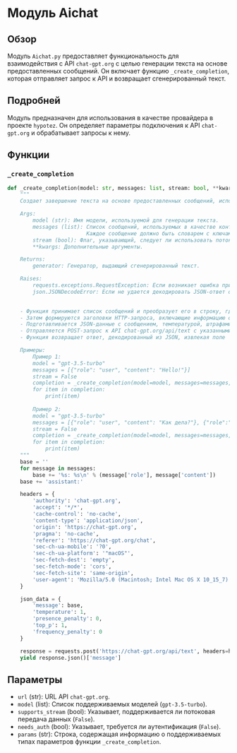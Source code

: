 # Модуль Aichat

## Обзор

Модуль `Aichat.py` предоставляет функциональность для взаимодействия с API `chat-gpt.org` с целью генерации текста на основе предоставленных сообщений. Он включает функцию `_create_completion`, которая отправляет запрос к API и возвращает сгенерированный текст.

## Подробней

Модуль предназначен для использования в качестве провайдера в проекте `hypotez`. Он определяет параметры подключения к API `chat-gpt.org` и обрабатывает запросы к нему.

## Функции

### `_create_completion`

```python
def _create_completion(model: str, messages: list, stream: bool, **kwargs):
    """
    Создает завершение текста на основе предоставленных сообщений, используя API chat-gpt.org.

    Args:
        model (str): Имя модели, используемой для генерации текста.
        messages (list): Список сообщений, используемых в качестве контекста для генерации.
                         Каждое сообщение должно быть словарем с ключами 'role' (роль отправителя) и 'content' (содержимое сообщения).
        stream (bool): Флаг, указывающий, следует ли использовать потоковую передачу данных.
        **kwargs: Дополнительные аргументы.

    Returns:
        generator: Генератор, выдающий сгенерированный текст.

    Raises:
        requests.exceptions.RequestException: Если возникает ошибка при отправке запроса к API.
        json.JSONDecodeError: Если не удается декодировать JSON-ответ от API.

    
    - Функция принимает список сообщений и преобразует его в строку, где каждое сообщение форматируется как "role: content".
    - Затем формируются заголовки HTTP-запроса, включающие информацию о типе контента, источнике запроса и User-Agent.
    - Подготавливается JSON-данные с сообщением, температурой, штрафами за присутствие и частоту, а также вероятностью top_p.
    - Отправляется POST-запрос к API chat-gpt.org/api/text с указанными заголовками и данными.
    - Функция возвращает ответ, декодированный из JSON, извлекая поле 'message', при помощи yield.

    Примеры:
        Пример 1:
        model = "gpt-3.5-turbo"
        messages = [{"role": "user", "content": "Hello!"}]
        stream = False
        completion = _create_completion(model=model, messages=messages, stream=stream)
        for item in completion:
            print(item)
        
        Пример 2:
        model = "gpt-3.5-turbo"
        messages = [{"role": "user", "content": "Как дела?"}, {"role":"assistant", "content":"Отлично!"}]
        stream = False
        completion = _create_completion(model=model, messages=messages, stream=stream)
        for item in completion:
            print(item)
    """
    base = ''
    for message in messages:
        base += '%s: %s\n' % (message['role'], message['content'])
    base += 'assistant:'

    headers = {
        'authority': 'chat-gpt.org',
        'accept': '*/*',
        'cache-control': 'no-cache',
        'content-type': 'application/json',
        'origin': 'https://chat-gpt.org',
        'pragma': 'no-cache',
        'referer': 'https://chat-gpt.org/chat',
        'sec-ch-ua-mobile': '?0',
        'sec-ch-ua-platform': '"macOS"',
        'sec-fetch-dest': 'empty',
        'sec-fetch-mode': 'cors',
        'sec-fetch-site': 'same-origin',
        'user-agent': 'Mozilla/5.0 (Macintosh; Intel Mac OS X 10_15_7) AppleWebKit/537.36 (KHTML, like Gecko) Chrome/113.0.0.0 Safari/537.36',
    }

    json_data = {
        'message': base,
        'temperature': 1,
        'presence_penalty': 0,
        'top_p': 1,
        'frequency_penalty': 0
    }

    response = requests.post('https://chat-gpt.org/api/text', headers=headers, json=json_data)
    yield response.json()['message']
```

## Параметры

- `url` (str): URL API `chat-gpt.org`.
- `model` (list): Список поддерживаемых моделей (`gpt-3.5-turbo`).
- `supports_stream` (bool): Указывает, поддерживается ли потоковая передача данных (`False`).
- `needs_auth` (bool): Указывает, требуется ли аутентификация (`False`).
- `params` (str): Строка, содержащая информацию о поддерживаемых типах параметров функции `_create_completion`.